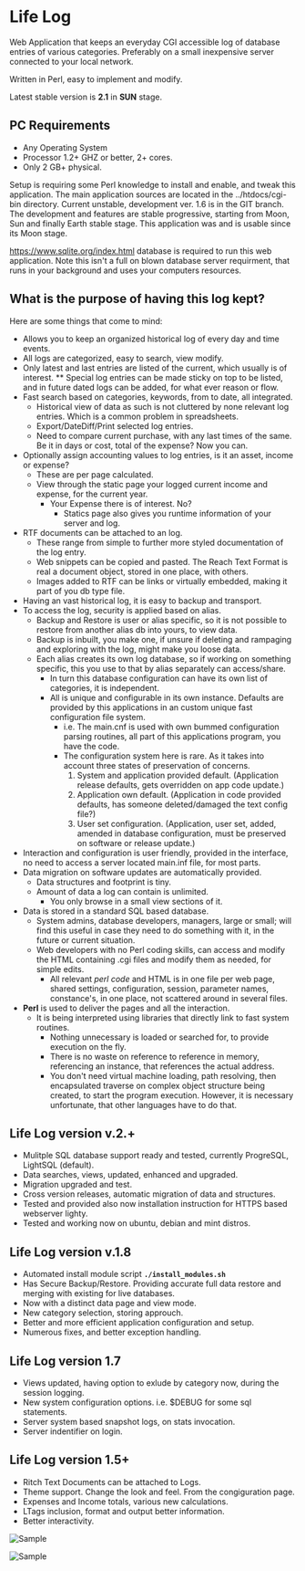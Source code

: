 # Life Log

Web Application that keeps an everyday CGI accessible log of database entries of various categories.
Preferably on a small inexpensive server connected to your local network.

Written in Perl, easy to implement and modify.

Latest stable version is **2.1** in **SUN** stage.


## PC Requirements

* Any Operating System
* Processor 1.2+ GHZ or better, 2+ cores.
* Only 2 GB+ physical. 
 
Setup is requiring some Perl knowledge to install and enable, and tweak this application. The main application sources are located in the ../htdocs/cgi-bin directory. Current unstable, development ver. 1.6 is in the GIT branch. The development and features are stable progressive, starting from Moon, Sun and finally Earth stable stage. This application was and is usable since its Moon stage.

https://www.sqlite.org/index.html database is required to run this web application. Note this isn't a full on blown database server requirment, that runs in your background and uses your computers resources.

## What is the purpose of having this log kept?

Here are some things that come to mind:

* Allows you to keep an organized historical log of every day and time events.
* All logs are categorized, easy to search, view modify.
* Only latest and last entries are listed of the current, which usually is of interest.
    ** Special log entries can be made sticky on top to be listed, and in future dated logs can be added, for what ever reason or flow.
* Fast search based on categories, keywords, from to date, all integrated.
  * Historical view of data as such is not cluttered by none relevant log entries. Which is a common problem in spreadsheets.
  * Export/DateDiff/Print selected log entries.
  * Need to compare current purchase, with any last times of the same. Be it in days or cost, total of the expense? Now you can.
* Optionally assign accounting values to log entries, is it an asset, income or expense? 
  * These are per page calculated.
  * View through the static page your logged current income and expense, for the current year.
    * Your Expense there is of interest. No?
      * Statics page also gives you runtime information of your server and log.  
* RTF documents can be attached to an log.
  * These range from simple to further more styled documentation of the log entry.
  * Web snippets can be copied and pasted. The Reach Text Format is real a document object, stored in one place, with others.
  * Images added to RTF can be links or virtually embedded, making it part of you db type file.
* Having an vast historical log, it is easy to backup and transport.
* To access the log, security is applied based on alias.
  * Backup and Restore is user or alias specific, so it is not possible to restore from another alias db into yours, to view data.
  * Backup is inbuilt, you make one, if unsure if deleting and rampaging and exploring with the log, might make you loose data.
  * Each alias creates its own log database, so if working on something specific, this you use to that by alias separately can access/share.
    * In turn this database configuration can have its own list of categories, it is independent.
    * All is unique and configurable in its own instance. Defaults are provided by this applications in an custom unique fast configuration file system.
      * i.e. The main.cnf is used with own bummed configuration parsing routines, all part of this applications program, you have the code.
      * The configuration system here is rare. As it takes into account three states of preservation of concerns.
        1. System and application provided default. (Application release defaults, gets overridden on app code update.)
        2. Application own default. (Application in code provided defaults, has someone deleted/damaged the text config file?)
        3. User set configuration. (Application, user set, added, amended in database configuration, must be preserved on software or release update.) 
* Interaction and configuration is user friendly, provided in the interface, no need to access a server located main.inf file, for most parts.
* Data migration on software updates are automatically provided.
  * Data structures and footprint is tiny.
  * Amount of data a log can contain is unlimited.
    * You only browse in a small view sections of it.
* Data is stored in a standard SQL based database.
  * System admins, database developers, managers, large or small; will find this useful in case they need to do something with it, in the future or current situation.
  * Web developers with no Perl coding skills, can access and modify the HTML containing .cgi files and modify them as needed, for simple edits.
    * All relevant *perl code* and HTML is in one file per web page, shared settings, configuration, session, parameter names, constance's, in one place, not scattered around in several files.
* **Perl** is used to deliver the pages and all the interaction.
  * It is being interpreted using libraries that directly link to fast system routines.
    * Nothing unnecessary is loaded or searched for, to provide execution on the fly.
    * There is no waste on reference to reference in memory, referencing an instance, that references the actual address.
    * You don't need virtual machine loading, path resolving, then encapsulated traverse on complex object structure being created, to start the program execution. However, it is necessary unfortunate, that other languages have to do that.

## Life Log version v.2.+

* Mulitple SQL database support ready and tested, currently ProgreSQL, LightSQL (default).
* Data searches, views, updated, enhanced and upgraded.
* Migration upgraded and test.
* Cross version releases, automatic migration of data and structures.
* Tested and provided also now installation instruction for HTTPS based webserver lighty.
* Tested and working now on ubuntu, debian and mint distros.
  
## Life Log version v.1.8 

* Automated install module script **`./install_modules.sh `**
* Has Secure Backup/Restore. Providing accurate full data restore and merging with existing for live databases.
* Now with a distinct data page and view mode.
* New category selection, storing approuch.
* Better and more efficient application configuration and setup.
* Numerous fixes, and better exception handling.

## Life Log version 1.7

* Views updated, having option to exlude by category now, during the session logging.
* New system configuration options. i.e. $DEBUG for some sql statements.
* Server system based snapshot logs, on stats invocation.
* Server indentifier on login.

## Life Log version 1.5+

* Ritch Text Documents can be attached to Logs.
* Theme support. Change the look and feel. From the congiguration page.
* Expenses and Income totals, various new calculations.
* LTags inclusion, format and output better information.
* Better interactivity.

![Sample](VS-on-METABOX-42.png)



![Sample](VS-on-METABOX-34.png)


